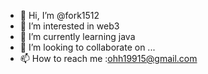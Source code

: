 - 👋 Hi, I’m @fork1512
- 👀 I’m interested in web3
- 🌱 I’m currently learning java
- 💞️ I’m looking to collaborate on ...
- 📫 How to reach me :ohh19915@gmail.com

<!---
fork1512/fork1512 is a ✨ special ✨ repository because its `README.md` (this file) appears on your GitHub profile.
You can click the Preview link to take a look at your changes.
--->
